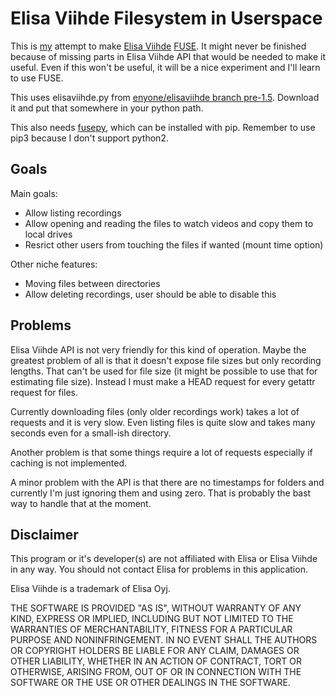Elisa Viihde Filesystem in Userspace
====================================

This is [my](https://github.com/Tomin1/) attempt to make [Elisa
Viihde](https://elisaviihde.fi/) [FUSE](https://github.com/libfuse/libfuse). It
might never be finished because of missing parts in Elisa Viihde API that would
be needed to make it useful. Even if this won't be useful, it will be a nice
experiment and I'll learn to use FUSE.

This uses elisaviihde.py from [enyone/elisaviihde branch
pre-1.5](https://github.com/enyone/elisaviihde/tree/pre-1.5). Download it and
put that somewhere in your python path.

This also needs [fusepy](https://github.com/terencehonles/fusepy/), which can
be installed with pip. Remember to use pip3 because I don't support python2.

Goals
-----
Main goals:
- Allow listing recordings
- Allow opening and reading the files to watch videos and copy them to local
  drives
- Resrict other users from touching the files if wanted (mount time option)

Other niche features:
- Moving files between directories
- Allow deleting recordings, user should be able to disable this

Problems
--------
Elisa Viihde API is not very friendly for this kind of operation. Maybe the
greatest problem of all is that it doesn't expose file sizes but only recording
lengths. That can't be used for file size (it might be possible to use that for
estimating file size). Instead I must make a HEAD request for every getattr
request for files.

Currently downloading files (only older recordings work) takes a lot of
requests and it is very slow. Even listing files is quite slow and takes many
seconds even for a small-ish directory.

Another problem is that some things require a lot of requests especially
if caching is not implemented.

A minor problem with the API is that there are no timestamps for folders and
currently I'm just ignoring them and using zero. That is probably the bast way
to handle that at the moment.

Disclaimer
----------
This program or it's developer(s) are not affiliated with Elisa or Elisa Viihde
in any way. You should not contact Elisa for problems in this application.

Elisa Viihde is a trademark of Elisa Oyj.

THE SOFTWARE IS PROVIDED "AS IS", WITHOUT WARRANTY OF ANY KIND, EXPRESS OR
IMPLIED, INCLUDING BUT NOT LIMITED TO THE WARRANTIES OF MERCHANTABILITY,
FITNESS FOR A PARTICULAR PURPOSE AND NONINFRINGEMENT. IN NO EVENT SHALL THE
AUTHORS OR COPYRIGHT HOLDERS BE LIABLE FOR ANY CLAIM, DAMAGES OR OTHER
LIABILITY, WHETHER IN AN ACTION OF CONTRACT, TORT OR OTHERWISE, ARISING FROM,
OUT OF OR IN CONNECTION WITH THE SOFTWARE OR THE USE OR OTHER DEALINGS IN THE
SOFTWARE.
